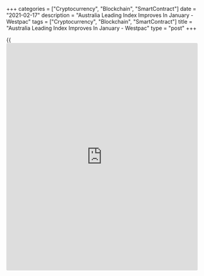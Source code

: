 +++
categories = ["Cryptocurrency", "Blockchain", "SmartContract"]
date = "2021-02-17"
description = "Australia Leading Index Improves In January - Westpac"
tags = ["Cryptocurrency", "Blockchain", "SmartContract"]
title = "Australia Leading Index Improves In January - Westpac"
type = "post"
+++

{{<iframe id="large-banner" src="https://www.bounty.group/#slide=28.0" width="100%" height="600" scrolling="no" style="border: 0px solid rgb(216, 221, 230); border-radius: 3px;">}}

The Australian [economy][1] is gradually starting to pick up steam in
January, the latest survey from Westpac Bank and the Melbourne Institute
revealed on Monday with a leading index forecast of 4.48 percent - up
from 4.24 percent in December.

The growth rate of the Index continues to point to above trend growth in
the Australian economy through 2021.

In its February Statement on Monetary Policy the Reserve Bank forecast
growth of 3.5 percent for 2021, almost in line with the Westpac forecast
of 4 percent. With population growth forecast to slow to 0.2 percent in
2021 compared to 1.5 percent in 2019, both forecasts represent
significant above trend growth.

Westpac expects this growth to be led by the consumer with consumer
spending contributing around 3ppts to the overall 4 percent growth rate.

For comments and feedback [contact](https://www.playgroundfx.com/contact/): editorial@rtt[news](https://www.letsplayfx.com/blog/forex-news-website/).com

[Economic News][1]

 **What parts of the world are seeing the best (and worst) economic
performances lately? Click[here][2] to check out our [Econ Scorecard][2]
and find out! See up-to-the-moment [ranking](https://www.playgroundfx.com/blog/crypto-exchange-ranking/)s for the best and worst
performers in [GDP][3], [unemployment rate][4], [inflation][5] and much
more.**

   1. www.rtt[news](https://www.letsplayfx.com/blog/forex-news-website/).com/Content/EconomicNews.aspx
   2. www.rtt[news](https://www.letsplayfx.com/blog/forex-news-website/).com/economic-scorecard/world-rank/retail-sales/highest-performance.aspx
   3. www.rtt[news](https://www.letsplayfx.com/blog/forex-news-website/).com/economic-scorecard/world-rank/GDP/highest-performance.aspx
   4. www.rtt[news](https://www.letsplayfx.com/blog/forex-news-website/).com/economic-scorecard/world-rank/unemployment-rate/lowest-performance.aspx
   5. www.rtt[news](https://www.letsplayfx.com/blog/forex-news-website/).com/economic-scorecard/world-rank/CPI/highest-performance.aspx